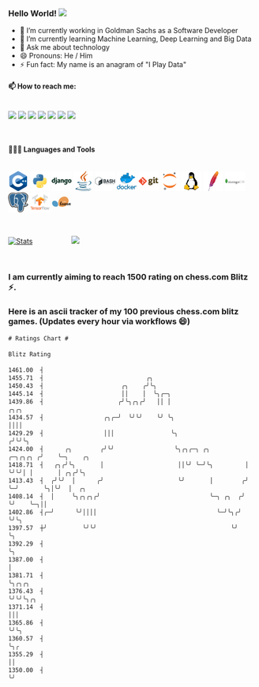   ### Hello World!  <img src="https://github.com/TheDudeThatCode/TheDudeThatCode/blob/master/Assets/Hi.gif" width="29px">
  
  - 🔭 I’m currently working in Goldman Sachs as a Software Developer
  - 🌱 I’m currently learning Machine Learning, Deep Learning and Big Data
  - 💬 Ask me about technology
  - 😄 Pronouns: He / Him
  - ⚡ Fun fact: My name is an anagram of "I Play Data"
  
  #### 📫 How to reach me: <br /> <br />
  [<img src="https://upload.wikimedia.org/wikipedia/commons/8/83/Steam_icon_logo.svg" width="3.5%"/>](https://steamcommunity.com/id/mongocds/)
  [<img src="https://raw.githubusercontent.com/anuraghazra/anuraghazra/master/assets/discord-round.svg" width="3.5%"/>](https://discord.gg/MnUUbHe)
  [<img src="https://img.icons8.com/color/48/000000/twitter.png" width="3.5%"/>](https://twitter.com/sciencepal)
  [<img src="https://img.icons8.com/color/48/000000/linkedin.png" width="3.5%"/>](https://www.linkedin.com/in/adityapal1/)
  [<img src="https://img.icons8.com/fluent/48/000000/facebook-new.png" width="3.5%"/>](https://www.facebook.com/sciencepal/)
  [<img src="https://img.icons8.com/fluent/48/000000/instagram-new.png" width="3.5%"/>](https://www.instagram.com/aditya_sciencepal/)
  <a href="mailto:aditya.pal.science@gmail.com"> <img src="https://img.icons8.com/fluent/48/000000/gmail.png" width="3.5%"/> </a>
  
  <br />
  
  #### 👨🏻‍💻 Languages and Tools <br /> <br />
  <code><img height="40" src="https://raw.githubusercontent.com/github/explore/80688e429a7d4ef2fca1e82350fe8e3517d3494d/topics/cpp/cpp.png"></code>
  <code><img height="40" src="https://raw.githubusercontent.com/github/explore/80688e429a7d4ef2fca1e82350fe8e3517d3494d/topics/python/python.png"></code>
  <code><img height="40" src="https://raw.githubusercontent.com/github/explore/80688e429a7d4ef2fca1e82350fe8e3517d3494d/topics/django/django.png"></code>
  <code><img height="40" src="https://raw.githubusercontent.com/github/explore/80688e429a7d4ef2fca1e82350fe8e3517d3494d/topics/java/java.png"></code>
  <code><img height="40" src="https://raw.githubusercontent.com/github/explore/80688e429a7d4ef2fca1e82350fe8e3517d3494d/topics/bash/bash.png"></code>
  <code><img height="40" src="https://raw.githubusercontent.com/github/explore/80688e429a7d4ef2fca1e82350fe8e3517d3494d/topics/docker/docker.png"></code>
  <code><img height="40" src="https://raw.githubusercontent.com/github/explore/80688e429a7d4ef2fca1e82350fe8e3517d3494d/topics/git/git.png"></code>
  <code><img height="40" src="https://raw.githubusercontent.com/github/explore/80688e429a7d4ef2fca1e82350fe8e3517d3494d/topics/jupyter-notebook/jupyter-notebook.png"></code>
  <code><img height="40" src="https://raw.githubusercontent.com/github/explore/80688e429a7d4ef2fca1e82350fe8e3517d3494d/topics/linux/linux.png"></code>
  <code><img height="40" src="https://raw.githubusercontent.com/github/explore/80688e429a7d4ef2fca1e82350fe8e3517d3494d/topics/maven/maven.png"></code>
  <code><img height="40" src="https://raw.githubusercontent.com/github/explore/80688e429a7d4ef2fca1e82350fe8e3517d3494d/topics/mongodb/mongodb.png"></code>
  <code><img height="40" src="https://raw.githubusercontent.com/github/explore/80688e429a7d4ef2fca1e82350fe8e3517d3494d/topics/postgresql/postgresql.png"></code>
  <code><img height="40" src="https://raw.githubusercontent.com/github/explore/80688e429a7d4ef2fca1e82350fe8e3517d3494d/topics/tensorflow/tensorflow.png"></code>
  <code><img height="40" src="https://raw.githubusercontent.com/github/explore/80688e429a7d4ef2fca1e82350fe8e3517d3494d/topics/scikit-learn/scikit-learn.png"></code>
  
  <br />  
  
  [![Stats](https://github-readme-stats.vercel.app/api?username=sciencepal&show_icons=true&theme=radical)](https://github-readme-stats.vercel.app/api?username=sciencepal&show_icons=true&theme=radical)&nbsp; &nbsp; &nbsp; &nbsp; &nbsp; &nbsp; &nbsp; &nbsp; &nbsp; &nbsp; <img src="https://github.com/sciencepal/sciencepal/blob/master/saved.gif" width="195">
  
  <br />
  
  ### I am currently aiming to reach 1500 rating on chess.com Blitz ⚡.
  ### Here is an ascii tracker of my 100 previous chess.com blitz games. (Updates every hour via workflows 😄)

  ```
  # Ratings Chart #
  
  Blitz Rating

 1461.00  ┤
 1455.71  ┤                             ╭╮
 1450.43  ┤                      ╭╮    ╭╯╰╮
 1445.14  ┤                      ││    │  ╰╮╭─╮
 1439.86  ┤                     ╭╯╰╮╭╮╭╯   ││ │                               ╭╮╭╮
 1434.57  ┤                 ╭╮╭─╯  ╰╯╰╯    ╰╯ ╰╮                              ││││
 1429.29  ┤                 │││                ╰╮                            ╭╯╰╯╰╮
 1424.00  ┤      ╭╮        ╭╯╰╯                 ╰╮╭╮╭─╮ ╭╮          ╭─╮╭╮╭╮ ╭╯    ╰─╮    ╭╮
 1418.71  ┤   ╭╮╭╯╰╮       │                     ││╰╯ ╰─╯╰╮         │ ╰╯╰╯│ │       │ ╭╮╭╯╰╮
 1413.43  ┤  ╭╯╰╯  │      ╭╯                     ╰╯       │        ╭╯     ╰─╯       ╰╮│╰╯  │  ╭╮
 1408.14  ┤  │     ╰╮╭╮╭╮╭╯                               ╰─╮ ╭╮  ╭╯                 ╰╯    ╰─╮││
 1402.86  ┤╭─╯      ╰╯││││                                  ╰─╯╰╮╭╯                          ╰╯╰╮
 1397.57  ┼╯          ╰╯╰╯                                      ╰╯                              ╰╮
 1392.29  ┤                                                                                      ╰╮
 1387.00  ┤                                                                                       │
 1381.71  ┤                                                                                       ╰╮╭╮╭╮
 1376.43  ┤                                                                                        ╰╯╰╯╰╮╭╮
 1371.14  ┤                                                                                             │││
 1365.86  ┤                                                                                             ╰╯╰╮
 1360.57  ┤                                                                                                ╰╮╭
 1355.29  ┤                                                                                                 ││
 1350.00  ┤                                                                                                 ╰╯
  
  ```
